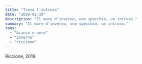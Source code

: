 ```yaml
---
title: "Trova l'intruso"
date: "2019-01-19"
description: "Il mare d'inverno, uno specchio, un intruso."
summary: "Il mare d'inverno, uno specchio, un intruso."
tags: 
  - "bianco e nero"
  - "inverno"
  - "riccione"
---
```


Riccione, 2019